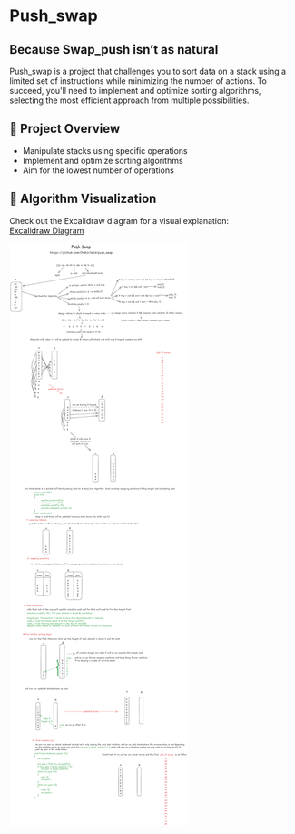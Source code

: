 # Push_swap  
## Because Swap_push isn’t as natural  

Push_swap is a project that challenges you to sort data on a stack using a limited set of instructions while minimizing the number of actions. To succeed, you'll need to implement and optimize sorting algorithms, selecting the most efficient approach from multiple possibilities.  

## 📌 Project Overview  
- Manipulate stacks using specific operations  
- Implement and optimize sorting algorithms  
- Aim for the lowest number of operations  

## 🔗 Algorithm Visualization  
Check out the Excalidraw diagram for a visual explanation:  
[Excalidraw Diagram](https://excalidraw.com/#json=a9CM9y1IVZHTp8uPnIONx,kS7br4-K4gsCkVVYIOiOqQ)  

![Push_swap Algorithm](https://github.com/ChahirSaid/push_swap/blob/main/Excalidraw/push_swap.png)
